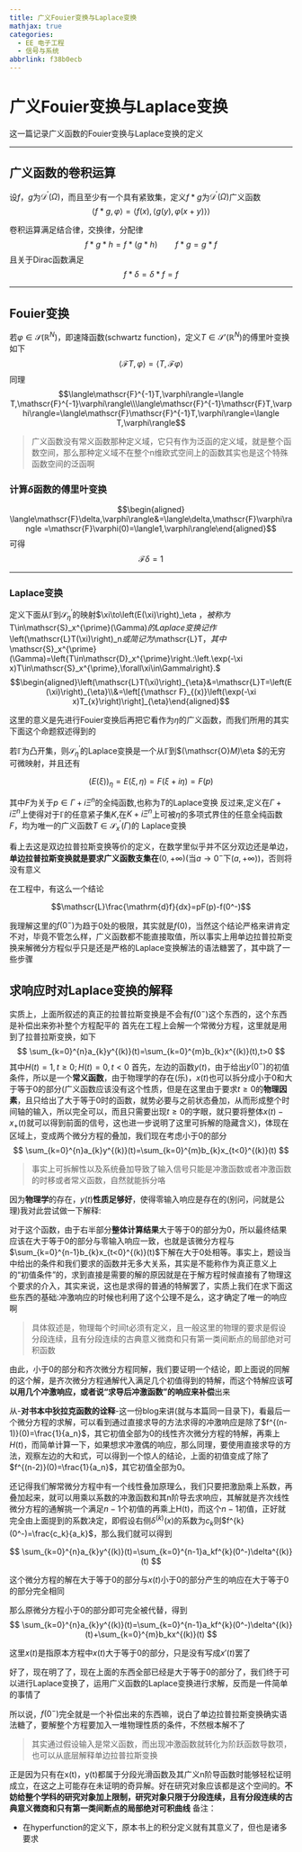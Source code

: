 ```yaml
---
title: 广义Fouier变换与Laplace变换
mathjax: true
categories:
  - EE_电子工程
  - 信号与系统
abbrlink: f38b0ecb
---
```



# 广义Fouier变换与Laplace变换
这一篇记录广义函数的Fouier变换与Laplace变换的定义

<!--more-->

---

## 广义函数的卷积运算
设$f$，$g$为$\mathcal{D}^{\prime}(\Omega)$，而且至少有一个具有紧致集，定义$f*g$为$\mathcal{D}^{\prime}(\Omega)$广义函数
$$
\langle f*g,\varphi\rangle=\langle f(x),\langle g(y),\varphi(x+y)\rangle\rangle
$$

卷积运算满足结合律，交换律，分配律
$$f*g*h=f*(g*h)\qquad f*g=g*f$$
且关于Dirac函数满足
$$f*\delta=\delta*f=f$$

---

## Fouier变换
若$\varphi\in\mathscr{S}(\mathbb{R}^N)$，即速降函数(schwartz function)，定义$T\in\mathscr{S}'(\mathbb{R}^N)$的傅里叶变换如下
$$\langle\mathscr{F}T,\varphi\rangle=\langle T,\mathscr{F}\varphi\rangle $$
同理
$$\langle\mathscr{F}^{-1}T,\varphi\rangle=\langle T,\mathscr{F}^{-1}\varphi\rangle\\\langle\mathscr{F}^{-1}\mathscr{F}T,\varphi\rangle=\langle\mathscr{F}\mathscr{F}^{-1}T,\varphi\rangle=\langle T,\varphi\rangle$$

> 广义函数没有常义函数那种定义域，它只有作为泛函的定义域，就是整个函数空间，那么那种定义域不在整个n维欧式空间上的函数其实也是这个特殊函数空间的泛函啊
### 计算$\delta$函数的傅里叶变换
$$\begin{aligned}
\langle\mathscr{F}\delta,\varphi\rangle&=\langle\delta,\mathscr{F}\varphi\rangle =\mathscr{F}\varphi(0)=\langle1,\varphi\rangle\end{aligned}$$
可得
$$\mathscr{F}\delta=1$$

---

### Laplace变换
定义下面从$\mathbb{\Gamma}$到$\mathscr{S}_{\eta}^{\prime}$的映射$\xi\to\left(E(\xi)\right)_\eta $，被称为$T\in\mathscr{S}_x^{\prime}(\Gamma)$的Laplace变换记作$\left(\mathscr{L}T(\xi)\right)_n$或简记为$\mathscr{L}T$，其中$\mathscr{S}_x^{\prime}(\Gamma)=\left\{T\in\mathscr{D}_x^{\prime}\right.:\left.\exp(-\xi x)T\in\mathscr{S}_x^{\prime},\forall\xi\in\Gamma\right\}.$
$$\begin{aligned}\left(\mathscr{L}T(\xi)\right)_{\eta}&=\mathscr{L}T=\left(E(\xi)\right)_{\eta}\\&=\left[{\mathscr F}_{(x)}\left(\exp(-\xi x)T_{x}\right)\right]_{\eta}\end{aligned}$$

这里的意义是先进行Fouier变换后再把它看作为$\eta$的广义函数，而我们所用的其实下面这个命题叙述得到的

若$\mathbb{\Gamma}$为凸开集，则$\mathscr{S}_{\eta}^{\prime}$的Laplace变换是一个从$\mathbb{\Gamma}$到$(\mathscr{O}_M)_\eta $的无穷可微映射，并且还有

$$
\left(E(\xi)\right)_\eta=E(\xi,\eta)=F(\xi+i\eta)=F(p)
$$

其中$F$为关于$p\in\Gamma+i\Xi^n$的全纯函数,也称为$T$的Laplace变换
反过来,定义在$\Gamma+i\Xi^n$上使得对于$\mathbb{\Gamma}$的任意紧子集$K$,在$K+i\Xi^n$上可被$\eta$的多项式界住的任意全纯函数$F$，均为唯一的广义函数$T\in\mathscr{S}_x^{\prime}(\Gamma)$的 Laplace变换



看上去这是双边拉普拉斯变换等价的定义，在数学里似乎并不区分双边还是单边，**单边拉普拉斯变换就是要求广义函数支集在**$(0,+\infty)$(当$a\to 0^-$下$(a,+\infty)$)，否则将没有意义

在工程中，有这么一个结论

$$\mathscr{L}\frac{\mathrm{d}f}{dx}=pF(p)-f(0^-)$$

我理解这里的$f(0^-)$为趋于0处的极限，其实就是$f(0)$，当然这个结论严格来讲肯定不对，毕竟不管怎么样，广义函数都不能直接取值，所以事实上用单边拉普拉斯变换来解微分方程似乎只是还是严格的Laplace变换解法的语法糖罢了，其中跳了一些步骤

## 求响应时对Laplace变换的解释
实质上，上面所叙述的真正的拉普拉斯变换是不会有$f(0^-)$这个东西的，这个东西是补偿出来弥补整个方程配平的
首先在工程上会解一个常微分方程，这里就是用到了拉普拉斯变换，如下
$$
\sum_{k=0}^{n}a_{k}y^{(k)}(t)=\sum_{k=0}^{m}b_{k}x^{(k)}(t),t>0
$$
其中$H(t)=1,t\ge0;H(t)=0,t<0$
首先，左边的函数$y(t)$，由于给出$y(0^-)$的初值条件，所以是一个**常义函数**，由于物理学的存在(乐)，$x(t)$也可以拆分成小于0和大于等于0的部分(广义函数应该没有这个性质，但是在这里由于要求$t\ge0$的**物理因素**，且只给出了大于等于0时的函数，就势必要与之前状态叠加，从而形成整个时间轴的输入，所以完全可以，而且只需要出现$t\ge0$的字眼，就只要将整体$x(t)-x_+(t)$就可以得到前面的信号，这也进一步说明了这里可拆解的隐藏含义)，体现在区域上，变成两个微分方程的叠加，我们现在考虑小于0的部分
$$
\sum_{k=0}^{n}a_{k}y^{(k)}(t)=\sum_{k=0}^{m}b_{k}x_{t<0}^{(k)}(t)
$$

> 事实上可拆解性以及系统叠加导致了输入信号只能是冲激函数或者冲激函数的时移或者常义函数，自然就能拆分咯

因为**物理学**的存在，$y(t)$**性质足够好**，使得零输入响应是存在的(别问，问就是公理)我对此尝试做一下解释:

对于这个函数，由于右半部分**整体计算结果**大于等于0的部分为0，所以最终结果应该在大于等于0的部分与零输入响应一致，也就是该微分方程与$\sum_{k=0}^{n-1}b_{k}x_{t<0}^{(k)}(t)$下解在大于0处相等。事实上，题设当中给出的条件和我们要求的函数并无多大关系，其实是不能称作为真正意义上的“初值条件”的，求到直接是需要的解的原因就是在于解方程时候直接有了物理这个要求的介入，其实来说，这也是求得的普通的特解罢了，实质上我们在求下面这些东西的基础:冲激响应的时候也利用了这个公理不是么，这才确定了唯一的响应啊

> 具体叙述是，物理每个时间t必须有定义，且一般这里的物理的要求是假设分段连续，且有分段连续的古典意义微商和只有第一类间断点的局部绝对可积函数

由此，小于0的部分和齐次微分方程同解，我们要证明一个结论，即上面说的同解的这个解，是齐次微分方程通解代入满足几个初值得到的特解，而这个特解应该**可以用几个冲激响应，或者说“求导后冲激函数”的响应来补偿**出来

从-**对书本中狄拉克函数的诠释**-这一份blog来讲(就与本篇同一目录下)，看最后一个微分方程的求解，可以看到通过直接求导的方法求得的冲激响应是除了$f^{(n-1)}(0)=\frac{1}{a_n}$，其它初值全部为0的线性齐次微分方程的特解，再乘上$H(t)$，而简单计算一下，如果想求冲激偶的响应，那么同理，要使用直接求导的方法，观察左边的大和式，可以得到一个惊人的结论，上面的初值变成了除了$f^{(n-2)}(0)=\frac{1}{a_n}$，其它初值全部为0。

还记得我们解常微分方程中有一个线性叠加原理么，我们只要把激励乘上系数，再叠加起来，就可以用乘以系数的冲激函数和其n阶导去求响应，其解就是齐次线性微分方程的通解挑一个满足$n-1$个初值的再乘上H(t)，而这个$n-1$初值，正好就完全由上面提到的系数决定，即假设右侧$\delta^{(k)}(x)$的系数为$c_k$则$f^{k}(0^-)=\frac{c_k}{a_k}$，那么我们就可以得到

$$
\sum_{k=0}^{n}a_{k}y^{(k)}(t)=\sum_{k=0}^{n-1}a_kf^{k}(0^-)\delta^{(k)}(t)
$$

这个微分方程的解在大于等于0的部分与$x(t)$小于0的部分产生的响应在大于等于0的部分完全相同

那么原微分方程小于0的部分即可完全被代替，得到
$$
\sum_{k=0}^{n}a_{k}y^{(k)}(t)=\sum_{k=0}^{n-1}a_kf^{k}(0^-)\delta^{(k)}(t)+\sum_{k=0}^{m}b_kx^{(k)}(t)
$$

这里$x(t)$是指原本方程中$x(t)$大于等于0的部分，只是没有写成$x'(t)$罢了

好了，现在明了了，现在上面的东西全部已经是大于等于0的部分了，我们终于可以进行Laplace变换了，运用广义函数的Laplace变换进行求解，反而是一件简单的事情了

所以说，$f(0^-)$完全就是一个补偿出来的东西嘛，说白了单边拉普拉斯变换确实语法糖了，要解整个方程要加入一堆物理性质的条件，不然根本解不了

> 其实通过假设输入是常义函数，而出现冲激函数就转化为阶跃函数导数项，也可以从底层解释单边拉普拉斯变换

正是因为只有在x(t)，y(t)都属于分段光滑函数及其广义n阶导函数时能够轻松证明成立，在这之上可能存在未证明的奇异解。好在研究对象应该都是这个空间的。**不妨给整个学科的研究对象加上限制，研究对象只限于分段连续，且有分段连续的古典意义微商和只有第一类间断点的局部绝对可积曲线**
备注：
- 在hyperfunction的定义下，原本书上的积分定义就有其意义了，但也是诸多要求